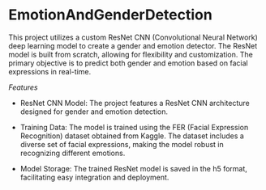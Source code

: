# EmotionAndGenderDetection

This project utilizes a custom ResNet CNN (Convolutional Neural Network) deep learning model to create a gender and emotion detector. The ResNet model is built from scratch, allowing for flexibility and customization. The primary objective is to predict both gender and emotion based on facial expressions in real-time.

*Features*
* ResNet CNN Model: The project features a ResNet CNN architecture designed for gender and emotion detection.

* Training Data: The model is trained using the FER (Facial Expression Recognition) dataset obtained from Kaggle. The dataset includes a diverse set of facial expressions, making the model robust in recognizing different emotions.

* Model Storage: The trained ResNet model is saved in the h5 format, facilitating easy integration and deployment.

